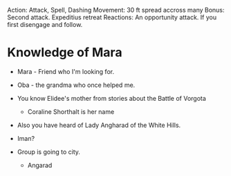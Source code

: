 
Action: Attack, Spell, Dashing
Movement: 30 ft spread accross many
Bonus: Second attack. Expeditius retreat
Reactions: An opportunity attack. If you first disengage and follow.


# Knowledge of Mara

- Mara - Friend who I'm looking for.
- Oba - the grandma who once helped me.

- You know Elidee's mother from stories about the Battle of Vorgota
    - Coraline Shorthalt is her name
- Also you have heard of Lady Angharad of the White Hills.

- Iman?
- Group is going to city.
    + Angarad

